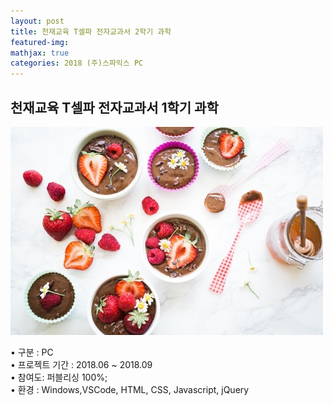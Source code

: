 ```yaml
---
layout: post
title: 천재교육 T셀파 전자교과서 2학기 과학
featured-img:
mathjax: true
categories: 2018 (주)스파익스 PC
---
```


## 천재교육 T셀파 전자교과서 1학기 과학

![00pudding](/images/00pudding.jpg)  

• 구분 : PC  
• 프로젝트 기간 : 2018.06 ~ 2018.09  
• 참여도: 퍼블리싱 100%;  
• 환경 : Windows,VSCode, HTML, CSS, Javascript, jQuery  


